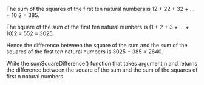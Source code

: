 The sum of the squares of the first ten natural numbers is 12 + 22 + 32 + ... + 10 2 = 385.

The square of the sum of the first ten natural numbers is (1 + 2 + 3 + ... + 10)2 = 552 = 3025.

Hence the difference between the square of the sum and the sum of the squares of the first ten natural numbers is 3025 − 385 = 2640.

Write the sumSquareDifference() function that takes argument n and returns the difference between the square of the sum and the sum of the squares of first n natural numbers.